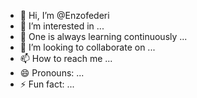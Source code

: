 - 👋 Hi, I’m @Enzofederi
- 👀 I’m interested in ...
- 🌱 One is always learning continuously  ...
- 💞️ I’m looking to collaborate on ...
- 📫 How to reach me ...
- 😄 Pronouns: ...
- ⚡ Fun fact: ...

<!---
Enzofederi/Enzofederi is a ✨ special ✨ repository because its `README.md` (this file) appears on your GitHub profile.
You can click the Preview link to take a look at your changes.
--->
